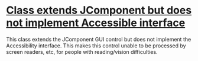 # [Class extends JComponent but does not implement Accessible interface](http://fb-contrib.sourceforge.net/bugdescriptions.html#S508C_NON_ACCESSIBLE_JCOMPONENT)

This class extends the JComponent GUI control but does not implement the Accessibility interface.
			This makes this control unable to be processed by screen readers, etc, for people with reading/vision
			difficulties.